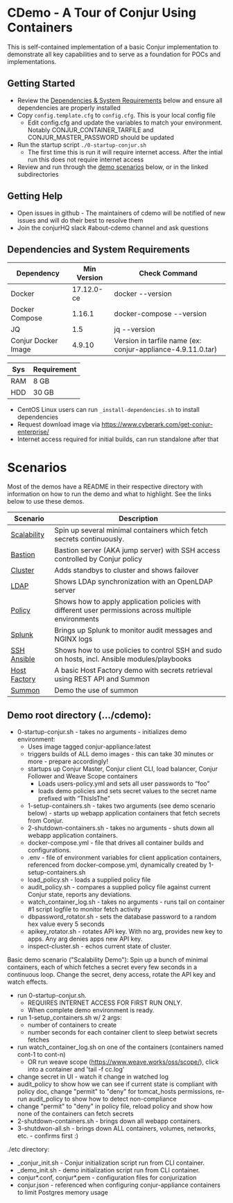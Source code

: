 # CDemo - A Tour of Conjur Using Containers

This is self-contained implementation of a basic Conjur implementation to demonstrate all key capabilities and to serve as a foundation for POCs and implementations.

## Getting Started

  - Review the [Dependencies & System Requirements](#dependencies-and-system-requirements) below and ensure all dependencies are properly installed
  - Copy `config.template.cfg` to `config.cfg`. This is your local config file
    - Edit config.cfg and update the variables to match your environment. Notably CONJUR_CONTAINER_TARFILE and CONJUR_MASTER_PASSWORD should be updated
  - Run the startup script `./0-startup-conjur.sh`
    - The first time this is run it will require internet access. After the intial run this does not require internet access
  - Review and run through the [demo scenarios](#scenarios) below, or in the linked subdirectories

## Getting Help
  - Open issues in github - The maintainers of cdemo will be notified of new issues and will do their best to resolve them
  - Join the conjurHQ slack #about-cdemo channel and ask questions

## Dependencies and System Requirements

| Dependency | Min Version | Check Command |
| ---------- | ----------- | ------------- |
| Docker | 17.12.0-ce | docker --version |
| Docker Compose | 1.16.1 | docker-compose --version |
| JQ | 1.5 | jq --version |
| Conjur Docker Image | 4.9.10 | Version in tarfile name (ex: conjur-appliance-4.9.11.0.tar) |

| Sys | Requirement |
| --- | ----------- |
| RAM | 8 GB |
| HDD | 30 GB |

  - CentOS Linux users can run `_install-dependencies.sh` to install dependencies
  - Request download image via https://www.cyberark.com/get-conjur-enterprise/
  - Internet access required for initial builds, can run standalone after that

# Scenarios

Most of the demos have a README in their respective directory with information on how to run the demo and what to highlight. See the links below to use these demos.

| Scenario | Description |
| -------- | ----------- |
| [Scalability](./scenarios/scalability) | Spin up several minimal containers which fetch secrets continuously. |
| [Bastion](./scenarios/bastion) | Bastion server (AKA jump server) with SSH access controlled by Conjur policy |
| [Cluster](./scenarios/cluster) | Adds standbys to cluster and shows failover |
| [LDAP](./scenarios/ldap) | Shows LDAp synchronization with an OpenLDAP server |
| [Policy](./scenarios/policy) | Shows how to apply application policies with different user permissions across multiple environments |
| [Splunk](./scenarios/splunk) | Brings up Splunk to monitor audit messages and NGINX logs |
| [SSH Ansible](./scenarios/ssh_ansible) | Shows how to use policies to control SSH and sudo on hosts, incl. Ansible modules/playbooks |
| [Host Factory](./scenarios/host_factory) | A basic Host Factory demo with secrets retrieval using REST API and Summon |
| [Summon](./scenarios/summon) | Demo the use of summon |

## Demo root directory (.../cdemo):

- 0-startup-conjur.sh - takes no arguments - initializes demo environment:
  - Uses image tagged conjur-appliance:latest
  - triggers builds of ALL demo images - this can take 30 minutes or more - prepare accordingly!
  - startups up Conjur Master, Conjur client CLI, load balancer, Conjur Follower and Weave Scope containers
    - Loads users-policy.yml and sets all user passwords to “foo”
    - loads demo policies and sets secret values to the secret name prefixed with “ThisIsThe"
  - 1-setup-containers.sh - takes two arguments (see demo scenario below) - starts up webapp application containers that fetch secrets from Conjur. 
  - 2-shutdown-containers.sh - takes no arguments - shuts down all webapp application containers.
  - docker-compose.yml - file that drives all container builds and configurations.
  - .env - file of environment variables for client application containers, referenced from docker-compose.yml, dynamically created by 1-setup-containers.sh
  - load_policy.sh - loads a supplied policy file
  - audit_policy.sh - compares a supplied policy file against current Conjur state, reports any deviations.
  - watch_container_log.sh - takes no arguments - runs tail on container #1 script logfile to monitor fetch activity
  - dbpassword_rotator.sh - sets the database password to a random hex value every 5 seconds
  - apikey_rotator.sh - rotates API key. With no arg, provides new key to apps. Any arg denies apps new API key.
  - inspect-cluster.sh - echos current state of cluster.

Basic demo scenario ("Scalability Demo"):
  Spin up a bunch of minimal containers, each of which fetches a secret every few seconds in a continuous loop. Change the secret, deny access, rotate the API key and watch effects.

  - run 0-startup-conjur.sh. 
    - REQUIRES INTERNET ACCESS FOR FIRST RUN ONLY.
    - When complete demo environment is ready.
  - run 1-setup_containers.sh w/ 2 args:
    - number of containers to create
    - number seconds for each container client to sleep betwixt secrets fetches
  - run watch_container_log.sh on one of the containers (containers named cont-1 to cont-n)
    - OR run weave scope (https://www.weave.works/oss/scope/), click into a container and 'tail -f cc.log'
  - change secret in UI - watch it change in watched log
  - audit_policy to show how we can see if current state is compliant with policy doc, change "permit" to "deny" for tomcat_hosts permissions, re-run audit_policy to show how to detect non-compliance
  - change "permit" to "deny" in policy file, reload policy and show how none of the containers can fetch secrets
  - 2-shutdown-containers.sh - brings down all webapp containers.
  - 3-shutdwon-all.sh - brings down ALL containers, volumes, networks, etc. - confirms first :)

./etc directory:
  - _conjur_init.sh - Conjur initialization script run from CLI container.
  - _demo_init.sh - demo initialization script run from CLI container.
  - conjur*.conf, conjur*.pem - configuration files for conjurization
  - conjur.json - referenced when configuring conjur-appliance containers to limit Postgres memory usage
